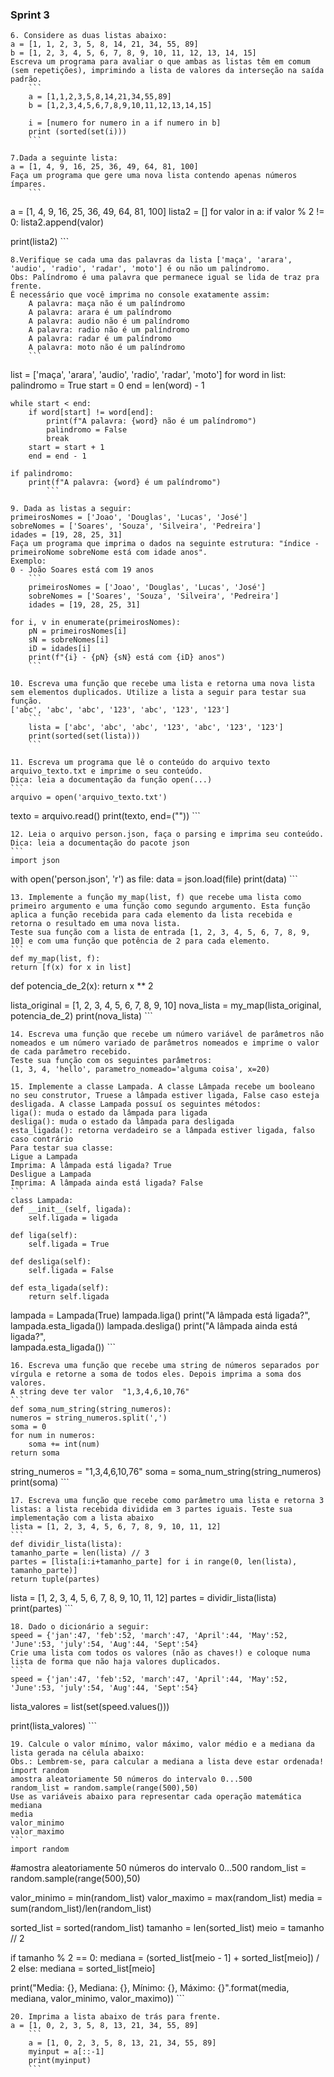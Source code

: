 ### Sprint 3

    6. Considere as duas listas abaixo:
    a = [1, 1, 2, 3, 5, 8, 14, 21, 34, 55, 89]
    b = [1, 2, 3, 4, 5, 6, 7, 8, 9, 10, 11, 12, 13, 14, 15]
    Escreva um programa para avaliar o que ambas as listas têm em comum (sem repetições), imprimindo a lista de valores da interseção na saída padrão.
        ```
        a = [1,1,2,3,5,8,14,21,34,55,89]
        b = [1,2,3,4,5,6,7,8,9,10,11,12,13,14,15]

        i = [numero for numero in a if numero in b]
        print (sorted(set(i)))
        ```

    7.Dada a seguinte lista:
    a = [1, 4, 9, 16, 25, 36, 49, 64, 81, 100]
    Faça um programa que gere uma nova lista contendo apenas números ímpares.
        ```
a = [1, 4, 9, 16, 25, 36, 49, 64, 81, 100]
lista2 = []
for valor in a:
    if valor % 2 != 0:
        lista2.append(valor)

print(lista2)
        ```

    8.Verifique se cada uma das palavras da lista ['maça', 'arara', 'audio', 'radio', 'radar', 'moto'] é ou não um palíndromo.
    Obs: Palíndromo é uma palavra que permanece igual se lida de traz pra frente.
    É necessário que você imprima no console exatamente assim:
        A palavra: maça não é um palíndromo
        A palavra: arara é um palíndromo
        A palavra: audio não é um palíndromo
        A palavra: radio não é um palíndromo
        A palavra: radar é um palíndromo
        A palavra: moto não é um palíndromo
        ```
list = ['maça', 'arara', 'audio', 'radio', 'radar', 'moto']
for word in list:
    palindromo = True
    start = 0
    end = len(word) - 1  

    while start < end:
        if word[start] != word[end]:
            print(f"A palavra: {word} não é um palíndromo")
            palindromo = False
            break
        start = start + 1
        end = end - 1

    if palindromo:
        print(f"A palavra: {word} é um palíndromo")
            ```

    9. Dada as listas a seguir:
    primeirosNomes = ['Joao', 'Douglas', 'Lucas', 'José']
    sobreNomes = ['Soares', 'Souza', 'Silveira', 'Pedreira']
    idades = [19, 28, 25, 31]
    Faça um programa que imprima o dados na seguinte estrutura: "índice - primeiroNome sobreNome está com idade anos".
    Exemplo:
    0 - João Soares está com 19 anos
        ```
        primeirosNomes = ['Joao', 'Douglas', 'Lucas', 'José']
        sobreNomes = ['Soares', 'Souza', 'Silveira', 'Pedreira']
        idades = [19, 28, 25, 31]

    for i, v in enumerate(primeirosNomes):
        pN = primeirosNomes[i]
        sN = sobreNomes[i]
        iD = idades[i]
        print(f"{i} - {pN} {sN} está com {iD} anos")
        ```

    10. Escreva uma função que recebe uma lista e retorna uma nova lista sem elementos duplicados. Utilize a lista a seguir para testar sua função.
    ['abc', 'abc', 'abc', '123', 'abc', '123', '123']
        ```
        lista = ['abc', 'abc', 'abc', '123', 'abc', '123', '123']
        print(sorted(set(lista)))
        ```

    11. Escreva um programa que lê o conteúdo do arquivo texto arquivo_texto.txt e imprime o seu conteúdo.
    Dica: leia a documentação da função open(...)
    ```
    arquivo = open('arquivo_texto.txt')
texto = arquivo.read()
print(texto, end=(""))
    ```

    12. Leia o arquivo person.json, faça o parsing e imprima seu conteúdo.
    Dica: leia a documentação do pacote json
    ```
    import json

with open('person.json', 'r') as file:
    data = json.load(file)
    print(data)
    ```

    13. Implemente a função my_map(list, f) que recebe uma lista como primeiro argumento e uma função como segundo argumento. Esta função aplica a função recebida para cada elemento da lista recebida e retorna o resultado em uma nova lista.
    Teste sua função com a lista de entrada [1, 2, 3, 4, 5, 6, 7, 8, 9, 10] e com uma função que potência de 2 para cada elemento.
    ```
    def my_map(list, f):
    return [f(x) for x in list]
def potencia_de_2(x):
    return x ** 2

lista_original = [1, 2, 3, 4, 5, 6, 7, 8, 9, 10]
nova_lista = my_map(lista_original, potencia_de_2)
print(nova_lista)
    ```

    14. Escreva uma função que recebe um número variável de parâmetros não nomeados e um número variado de parâmetros nomeados e imprime o valor de cada parâmetro recebido.
    Teste sua função com os seguintes parâmetros:
    (1, 3, 4, 'hello', parametro_nomeado='alguma coisa', x=20)

    15. Implemente a classe Lampada. A classe Lâmpada recebe um booleano no seu construtor, Truese a lâmpada estiver ligada, False caso esteja desligada. A classe Lampada possuí os seguintes métodos:
    liga(): muda o estado da lâmpada para ligada
    desliga(): muda o estado da lâmpada para desligada
    esta_ligada(): retorna verdadeiro se a lâmpada estiver ligada, falso caso contrário
    Para testar sua classe:
    Ligue a Lampada
    Imprima: A lâmpada está ligada? True
    Desligue a Lampada
    Imprima: A lâmpada ainda está ligada? False
    ```
    class Lampada:
    def __init__(self, ligada):
        self.ligada = ligada
        
    def liga(self):
        self.ligada = True
        
    def desliga(self):
        self.ligada = False
        
    def esta_ligada(self):
        return self.ligada

lampada = Lampada(True)
lampada.liga()
print("A lâmpada está ligada?", lampada.esta_ligada())
lampada.desliga()
print("A lâmpada ainda está ligada?", 				   
lampada.esta_ligada())
    ```

    16. Escreva uma função que recebe uma string de números separados por vírgula e retorne a soma de todos eles. Depois imprima a soma dos valores.
    A string deve ter valor  "1,3,4,6,10,76"
    ```
    def soma_num_string(string_numeros):
    numeros = string_numeros.split(',')
    soma = 0
    for num in numeros:
        soma += int(num)
    return soma
string_numeros = "1,3,4,6,10,76"
soma = soma_num_string(string_numeros)
print(soma)
    ```

    17. Escreva uma função que recebe como parâmetro uma lista e retorna 3 listas: a lista recebida dividida em 3 partes iguais. Teste sua implementação com a lista abaixo
    lista = [1, 2, 3, 4, 5, 6, 7, 8, 9, 10, 11, 12]
    ```
    def dividir_lista(lista):
    tamanho_parte = len(lista) // 3
    partes = [lista[i:i+tamanho_parte] for i in range(0, len(lista), tamanho_parte)]
    return tuple(partes)

lista = [1, 2, 3, 4, 5, 6, 7, 8, 9, 10, 11, 12]
partes = dividir_lista(lista)
print(partes)
    ```

    18. Dado o dicionário a seguir:
    speed = {'jan':47, 'feb':52, 'march':47, 'April':44, 'May':52, 'June':53, 'july':54, 'Aug':44, 'Sept':54}
    Crie uma lista com todos os valores (não as chaves!) e coloque numa lista de forma que não haja valores duplicados.
    ```
    speed = {'jan':47, 'feb':52, 'march':47, 'April':44, 'May':52, 'June':53, 'july':54, 'Aug':44, 'Sept':54}

lista_valores = list(set(speed.values()))

print(lista_valores)
    ```

    19. Calcule o valor mínimo, valor máximo, valor médio e a mediana da lista gerada na célula abaixo:
    Obs.: Lembrem-se, para calcular a mediana a lista deve estar ordenada!
    import random
    amostra aleatoriamente 50 números do intervalo 0...500
    random_list = random.sample(range(500),50)
    Use as variáveis abaixo para representar cada operação matemática
    mediana
    media
    valor_minimo
    valor_maximo
    ```
    import random 

#amostra aleatoriamente 50 números do intervalo 0...500
random_list = random.sample(range(500),50)

valor_minimo = min(random_list)
valor_maximo = max(random_list)
media = sum(random_list)/len(random_list)

sorted_list = sorted(random_list)
tamanho = len(sorted_list)
meio = tamanho // 2

if tamanho % 2 == 0:
    mediana = (sorted_list[meio - 1] + sorted_list[meio]) / 2
else:
    mediana = sorted_list[meio]

print("Media: {}, Mediana: {}, Mínimo: {}, Máximo: {}".format(media, mediana, valor_minimo, valor_maximo))
    ```
    
    20. Imprima a lista abaixo de trás para frente.
    a = [1, 0, 2, 3, 5, 8, 13, 21, 34, 55, 89]
        ```
        a = [1, 0, 2, 3, 5, 8, 13, 21, 34, 55, 89]
        myinput = a[::-1]
        print(myinput)
        ```

